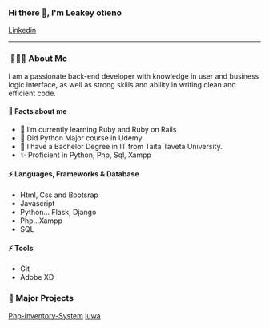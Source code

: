 ### Hi there 👋, I'm Leakey otieno

[Linkedin](https://www.linkedin.com/in/leakey-otieno/)

---

<h3> &nbsp;👩🏾‍💻 About Me </h3>
I am a passionate back-end developer with knowledge in user and business  logic interface, as well as strong skills and ability in writing clean and efficient code.

####  🤔 Facts about me
- 🌱 I’m currently learning Ruby and Ruby on Rails
- 📝 Did Python Major course in Udemy
- 📝 I have a Bachelor Degree in IT from Taita Taveta University.
- ✨ Proficient in Python, Php, Sql, Xampp

#### ⚡ Languages, Frameworks & Database
* Html, Css and Bootsrap
* Javascript
* Python... Flask, Django
* Php...Xampp
* SQL

#### ⚡ Tools
* Git
* Adobe XD

### 📝 Major Projects
[Php-Inventory-System](https://github.com/leakeyhamad/php_inventory_system)
[luwa](https://github.com/leakeyhamad/luwa)



